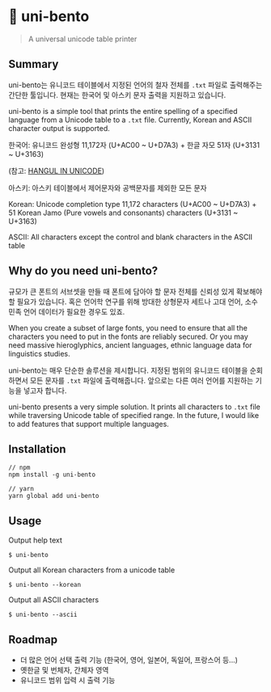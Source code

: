 # 🍱 uni-bento

> A universal unicode table printer

## Summary

uni-bento는 유니코드 테이블에서 지정된 언어의 철자 전체를 `.txt` 파일로 출력해주는 간단한 툴입니다. 현재는 한국어 및 아스키 문자 출력을 지원하고 있습니다.

uni-bento is a simple tool that prints the entire spelling of a specified language from a Unicode table to a `.txt` file. Currently, Korean and ASCII character output is supported.

한국어: 유니코드 완성형 11,172자 (U+AC00 ~ U+D7A3) + 한글 자모 51자 (U+3131 ~ U+3163)

(참고: [HANGUL IN UNICODE](http://www.programminginkorean.com/programming/hangul-in-unicode/))

아스키: 아스키 테이블에서 제어문자와 공백문자를 제외한 모든 문자

Korean: Unicode completion type 11,172 characters (U+AC00 ~ U+D7A3) + 51 Korean Jamo (Pure vowels and consonants) characters (U+3131 ~ U+3163)

ASCII: All characters except the control and blank characters in the ASCII table

## Why do you need uni-bento?

규모가 큰 폰트의 서브셋을 만들 때 폰트에 담아야 할 문자 전체를 신뢰성 있게 확보해야 할 필요가 있습니다. 혹은 언어학 연구를 위해 방대한 상형문자 세트나 고대 언어, 소수민족 언어 데이터가 필요한 경우도 있죠.

When you create a subset of large fonts, you need to ensure that all the characters you need to put in the fonts are reliably secured. Or you may need massive hieroglyphics, ancient languages, ethnic language data for linguistics studies.

uni-bento는 매우 단순한 솔루션을 제시합니다. 지정된 범위의 유니코드 테이블을 순회하면서 모든 문자를 `.txt` 파일에 출력해줍니다. 앞으로는 다른 여러 언어를 지원하는 기능을 넣고자 합니다.

uni-bento presents a very simple solution. It prints all characters to `.txt` file while traversing Unicode table of specified range. In the future, I would like to add features that support multiple languages.

## Installation

```
// npm
npm install -g uni-bento

// yarn
yarn global add uni-bento
```

## Usage

Output help text

```
$ uni-bento
```

Output all Korean characters from a unicode table

```
$ uni-bento --korean
```

Output all ASCII characters

```
$ uni-bento --ascii
```

## Roadmap

- 더 많은 언어 선택 출력 기능 (한국어, 영어, 일본어, 독일어, 프랑스어 등...)
- 옛한글 및 번체자, 간체자 영역
- 유니코드 범위 입력 시 출력 기능
